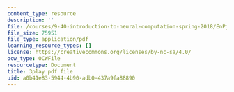 ```yaml
---
content_type: resource
description: ''
file: /courses/9-40-introduction-to-neural-computation-spring-2018/EnPjyNsEHQM_transcript.pdf
file_size: 75951
file_type: application/pdf
learning_resource_types: []
license: https://creativecommons.org/licenses/by-nc-sa/4.0/
ocw_type: OCWFile
resourcetype: Document
title: 3play pdf file
uid: a0b41e83-5944-4b90-adb0-437a9fa88890
---
```

